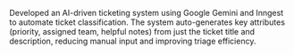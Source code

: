 Developed an  AI-driven ticketing system using Google Gemini and 
Inngest to automate ticket classification. The system auto-generates key 
attributes (priority, assigned team, helpful notes) from just the ticket title 
and description, reducing manual input and improving triage efficiency.
